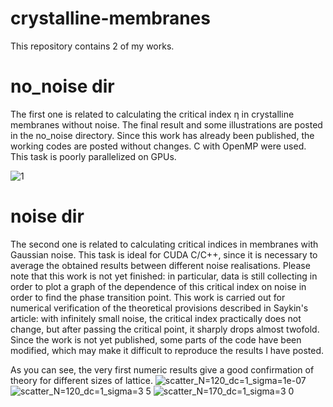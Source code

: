 # crystalline-membranes

This repository contains 2 of my works.

# no_noise dir

The first one is related to calculating the critical index η in crystalline membranes without noise. The final result and some illustrations are posted in the no_noise directory. Since this work has already been published, the working codes are posted without changes. C with OpenMP were used. This task is poorly parallelized on GPUs.

![1](https://github.com/user-attachments/assets/fd7e37c4-f90f-419b-b25a-65d78c9ffd87)


# noise dir

The second one is related to calculating critical indices in membranes with Gaussian noise. This task is ideal for CUDA C/C++, since it is necessary to average the obtained results between different noise realisations. Please note that this work is not yet finished: in particular, data is still collecting in order to plot a graph of the dependence of this critical index on noise in order to find the phase transition point. This work is carried out for numerical verification of the theoretical provisions described in Saykin's article: with infinitely small noise, the critical index practically does not change, but after passing the critical point, it sharply drops almost twofold. Since the work is not yet published, some parts of the code have been modified, which may make it difficult to reproduce the results I have posted.

As you can see, the very first numeric results give a good confirmation of theory for different sizes of lattice.
![scatter_N=120_dc=1_sigma=1e-07](https://github.com/user-attachments/assets/83ff58d3-bf3b-4ff7-9c60-28b4957571e7)
![scatter_N=120_dc=1_sigma=3 5](https://github.com/user-attachments/assets/bfa00c09-1206-43ef-bd73-70a8c4289236)
![scatter_N=170_dc=1_sigma=3 0](https://github.com/user-attachments/assets/35034237-6cca-4d63-8f22-fc968fb7b16d)
